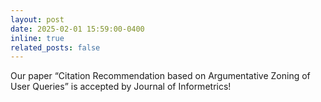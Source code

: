 ```yaml
---
layout: post
date: 2025-02-01 15:59:00-0400
inline: true
related_posts: false
---
```


Our paper “Citation Recommendation based on Argumentative Zoning of User Queries” is accepted by Journal of Informetrics!
